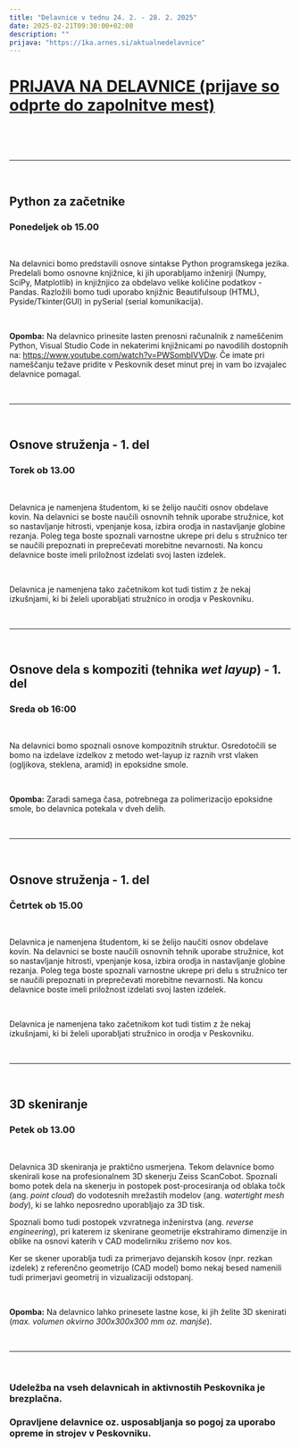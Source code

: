 ```yaml
---
title: "Delavnice v tednu 24. 2. - 28. 2. 2025"
date: 2025-02-21T09:30:00+02:00
description: ""
prijava: "https://1ka.arnes.si/aktualnedelavnice"
---
```


# [PRIJAVA NA DELAVNICE (prijave so odprte do zapolnitve mest)](https://1ka.arnes.si/aktualnedelavnice)

&nbsp;

&nbsp;

---

&nbsp;

## Python za začetnike
### Ponedeljek ob 15.00

&nbsp;

Na delavnici bomo predstavili osnove sintakse Python programskega jezika. Predelali bomo osnovne knjižnice, ki jih uporabljamo inženirji (Numpy, SciPy, Matplotlib) in knjižnjico za obdelavo velike količine podatkov - Pandas.
Razložili bomo tudi uporabo knjižnic Beautifulsoup (HTML), Pyside/Tkinter(GUI) in  pySerial (serial komunikacija).

&nbsp;

**Opomba:** Na delavnico prinesite lasten prenosni računalnik z nameščenim Python, Visual Studio Code in nekaterimi knjižnicami po navodilih dostopnih na: https://www.youtube.com/watch?v=PWSombIVVDw. Če imate pri nameščanju težave pridite v Peskovnik deset minut prej in vam bo izvajalec delavnice pomagal.

&nbsp;

---

&nbsp;

## Osnove struženja - 1. del
### Torek ob 13.00

&nbsp;

Delavnica je namenjena študentom, ki se želijo naučiti osnov obdelave kovin. Na delavnici se boste naučili osnovnih tehnik uporabe stružnice, kot so nastavljanje hitrosti, vpenjanje kosa, izbira orodja in nastavljanje globine rezanja. Poleg tega boste spoznali varnostne ukrepe pri delu s stružnico ter se naučili prepoznati in preprečevati morebitne nevarnosti. Na koncu delavnice boste imeli priložnost izdelati svoj lasten izdelek. 

&nbsp;

Delavnica je namenjena tako začetnikom kot tudi tistim z že nekaj izkušnjami, ki bi želeli uporabljati stružnico in orodja v Peskovniku.

&nbsp;

---

&nbsp;

## Osnove dela s kompoziti (tehnika *wet layup*) - 1. del 
### Sreda ob 16:00

&nbsp;

Na delavnici bomo spoznali osnove kompozitnih struktur. Osredotočili se bomo na izdelave izdelkov z metodo wet-layup iz raznih vrst vlaken (ogljikova, steklena, aramid) in epoksidne smole. 

&nbsp;

**Opomba:** Zaradi samega časa, potrebnega za polimerizacijo epoksidne smole, bo delavnica potekala v dveh delih.

&nbsp;

---

&nbsp;

## Osnove struženja - 1. del
### Četrtek ob 15.00

&nbsp;

Delavnica je namenjena študentom, ki se želijo naučiti osnov obdelave kovin. Na delavnici se boste naučili osnovnih tehnik uporabe stružnice, kot so nastavljanje hitrosti, vpenjanje kosa, izbira orodja in nastavljanje globine rezanja. Poleg tega boste spoznali varnostne ukrepe pri delu s stružnico ter se naučili prepoznati in preprečevati morebitne nevarnosti. Na koncu delavnice boste imeli priložnost izdelati svoj lasten izdelek. 

&nbsp;

Delavnica je namenjena tako začetnikom kot tudi tistim z že nekaj izkušnjami, ki bi želeli uporabljati stružnico in orodja v Peskovniku.

&nbsp;

---

&nbsp;

## 3D skeniranje
### Petek ob 13.00

&nbsp;

Delavnica 3D skeniranja je praktično usmerjena. Tekom delavnice bomo skenirali kose na profesionalnem 3D skenerju Zeiss ScanCobot. Spoznali bomo potek dela na skenerju in postopek post-procesiranja od oblaka točk (ang. _point cloud_) do vodotesnih mrežastih modelov (ang. _watertight mesh body_), ki se lahko neposredno uporabljajo za 3D tisk.

Spoznali bomo tudi postopek vzvratnega inženirstva (ang. _reverse engineering_), pri katerem iz skenirane geometrije ekstrahiramo dimenzije in oblike na osnovi katerih v CAD modelirniku zrišemo nov kos.

Ker se skener uporablja tudi za primerjavo dejanskih kosov (npr. rezkan izdelek) z referenčno geometrijo (CAD model) bomo nekaj besed namenili tudi primerjavi geometrij in vizualizaciji odstopanj.

&nbsp;

**Opomba:** Na delavnico lahko prinesete lastne kose, ki jih želite 3D skenirati (_max. volumen okvirno 300x300x300 mm oz. manjše_).


&nbsp;

---

&nbsp;


### Udeležba na vseh delavnicah in aktivnostih Peskovnika je brezplačna. 
### Opravljene delavnice oz. usposabljanja so pogoj za uporabo opreme in strojev v Peskovniku.